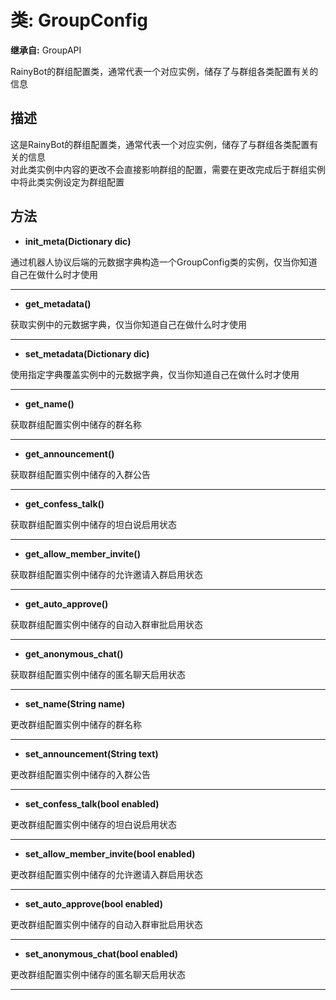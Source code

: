 # 类: GroupConfig  
  
**继承自:** GroupAPI  
  
RainyBot的群组配置类，通常代表一个对应实例，储存了与群组各类配置有关的信息  
  
## 描述  
  
这是RainyBot的群组配置类，通常代表一个对应实例，储存了与群组各类配置有关的信息   
对此类实例中内容的更改不会直接影响群组的配置，需要在更改完成后于群组实例中将此类实例设定为群组配置  
  
## 方法 
  
- **init_meta(Dictionary dic)**  
  
通过机器人协议后端的元数据字典构造一个GroupConfig类的实例，仅当你知道自己在做什么时才使用  
  
---  
  
- **get_metadata()**  
  
获取实例中的元数据字典，仅当你知道自己在做什么时才使用  
  
---  
  
- **set_metadata(Dictionary dic)**  
  
使用指定字典覆盖实例中的元数据字典，仅当你知道自己在做什么时才使用  
  
---  
  
- **get_name()**  
  
获取群组配置实例中储存的群名称  
  
---  
  
- **get_announcement()**  
  
获取群组配置实例中储存的入群公告  
  
---  
  
- **get_confess_talk()**  
  
获取群组配置实例中储存的坦白说启用状态  
  
---  
  
- **get_allow_member_invite()**  
  
获取群组配置实例中储存的允许邀请入群启用状态  
  
---  
  
- **get_auto_approve()**  
  
获取群组配置实例中储存的自动入群审批启用状态  
  
---  
  
- **get_anonymous_chat()**  
  
获取群组配置实例中储存的匿名聊天启用状态  
  
---  
  
- **set_name(String name)**  
  
更改群组配置实例中储存的群名称  
  
---  
  
- **set_announcement(String text)**  
  
更改群组配置实例中储存的入群公告  
  
---  
  
- **set_confess_talk(bool enabled)**  
  
更改群组配置实例中储存的坦白说启用状态  
  
---  
  
- **set_allow_member_invite(bool enabled)**  
  
更改群组配置实例中储存的允许邀请入群启用状态  
  
---  
  
- **set_auto_approve(bool enabled)**  
  
更改群组配置实例中储存的自动入群审批启用状态  
  
---  
  
- **set_anonymous_chat(bool enabled)**  
  
更改群组配置实例中储存的匿名聊天启用状态  
  
---  
  

